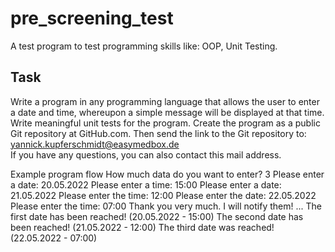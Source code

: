 # pre_screening_test
A test program to test programming skills like: OOP, Unit Testing.

## Task
Write a program in any programming language that allows the user to enter a date and time, whereupon a simple message will be displayed at that time. 
Write meaningful unit tests for the program. 
Create the program as a public Git repository at GitHub.com. 
Then send the link to the Git repository to: yannick.kupferschmidt@easymedbox.de  
If you have any questions, you can also contact this mail address.

Example program flow
How much data do you want to enter? 	3
Please enter a date: 20.05.2022 
Please enter a time: 15:00
Please enter a date: 21.05.2022
Please enter the time: 12:00
Please enter the date: 22.05.2022
Please enter the time: 07:00
Thank you very much. I will notify them!
...
The first date has been reached! (20.05.2022 - 15:00)
The second date has been reached! (21.05.2022 - 12:00)
The third date was reached! (22.05.2022 - 07:00)
